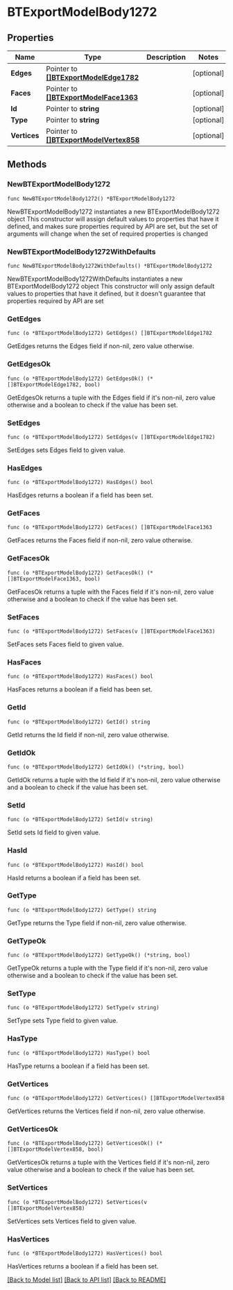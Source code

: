 # BTExportModelBody1272

## Properties

Name | Type | Description | Notes
------------ | ------------- | ------------- | -------------
**Edges** | Pointer to [**[]BTExportModelEdge1782**](BTExportModelEdge1782.md) |  | [optional] 
**Faces** | Pointer to [**[]BTExportModelFace1363**](BTExportModelFace1363.md) |  | [optional] 
**Id** | Pointer to **string** |  | [optional] 
**Type** | Pointer to **string** |  | [optional] 
**Vertices** | Pointer to [**[]BTExportModelVertex858**](BTExportModelVertex858.md) |  | [optional] 

## Methods

### NewBTExportModelBody1272

`func NewBTExportModelBody1272() *BTExportModelBody1272`

NewBTExportModelBody1272 instantiates a new BTExportModelBody1272 object
This constructor will assign default values to properties that have it defined,
and makes sure properties required by API are set, but the set of arguments
will change when the set of required properties is changed

### NewBTExportModelBody1272WithDefaults

`func NewBTExportModelBody1272WithDefaults() *BTExportModelBody1272`

NewBTExportModelBody1272WithDefaults instantiates a new BTExportModelBody1272 object
This constructor will only assign default values to properties that have it defined,
but it doesn't guarantee that properties required by API are set

### GetEdges

`func (o *BTExportModelBody1272) GetEdges() []BTExportModelEdge1782`

GetEdges returns the Edges field if non-nil, zero value otherwise.

### GetEdgesOk

`func (o *BTExportModelBody1272) GetEdgesOk() (*[]BTExportModelEdge1782, bool)`

GetEdgesOk returns a tuple with the Edges field if it's non-nil, zero value otherwise
and a boolean to check if the value has been set.

### SetEdges

`func (o *BTExportModelBody1272) SetEdges(v []BTExportModelEdge1782)`

SetEdges sets Edges field to given value.

### HasEdges

`func (o *BTExportModelBody1272) HasEdges() bool`

HasEdges returns a boolean if a field has been set.

### GetFaces

`func (o *BTExportModelBody1272) GetFaces() []BTExportModelFace1363`

GetFaces returns the Faces field if non-nil, zero value otherwise.

### GetFacesOk

`func (o *BTExportModelBody1272) GetFacesOk() (*[]BTExportModelFace1363, bool)`

GetFacesOk returns a tuple with the Faces field if it's non-nil, zero value otherwise
and a boolean to check if the value has been set.

### SetFaces

`func (o *BTExportModelBody1272) SetFaces(v []BTExportModelFace1363)`

SetFaces sets Faces field to given value.

### HasFaces

`func (o *BTExportModelBody1272) HasFaces() bool`

HasFaces returns a boolean if a field has been set.

### GetId

`func (o *BTExportModelBody1272) GetId() string`

GetId returns the Id field if non-nil, zero value otherwise.

### GetIdOk

`func (o *BTExportModelBody1272) GetIdOk() (*string, bool)`

GetIdOk returns a tuple with the Id field if it's non-nil, zero value otherwise
and a boolean to check if the value has been set.

### SetId

`func (o *BTExportModelBody1272) SetId(v string)`

SetId sets Id field to given value.

### HasId

`func (o *BTExportModelBody1272) HasId() bool`

HasId returns a boolean if a field has been set.

### GetType

`func (o *BTExportModelBody1272) GetType() string`

GetType returns the Type field if non-nil, zero value otherwise.

### GetTypeOk

`func (o *BTExportModelBody1272) GetTypeOk() (*string, bool)`

GetTypeOk returns a tuple with the Type field if it's non-nil, zero value otherwise
and a boolean to check if the value has been set.

### SetType

`func (o *BTExportModelBody1272) SetType(v string)`

SetType sets Type field to given value.

### HasType

`func (o *BTExportModelBody1272) HasType() bool`

HasType returns a boolean if a field has been set.

### GetVertices

`func (o *BTExportModelBody1272) GetVertices() []BTExportModelVertex858`

GetVertices returns the Vertices field if non-nil, zero value otherwise.

### GetVerticesOk

`func (o *BTExportModelBody1272) GetVerticesOk() (*[]BTExportModelVertex858, bool)`

GetVerticesOk returns a tuple with the Vertices field if it's non-nil, zero value otherwise
and a boolean to check if the value has been set.

### SetVertices

`func (o *BTExportModelBody1272) SetVertices(v []BTExportModelVertex858)`

SetVertices sets Vertices field to given value.

### HasVertices

`func (o *BTExportModelBody1272) HasVertices() bool`

HasVertices returns a boolean if a field has been set.


[[Back to Model list]](../README.md#documentation-for-models) [[Back to API list]](../README.md#documentation-for-api-endpoints) [[Back to README]](../README.md)



